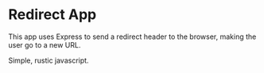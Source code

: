 # Redirect App

This app uses Express to send a redirect header to the browser, making the user go to a new URL.

Simple, rustic javascript.
